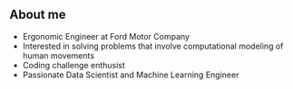 About me
---

- Ergonomic Engineer at Ford Motor Company
- Interested in solving problems that involve computational modeling of human movements
- Coding challenge enthusist
- Passionate Data Scientist and Machine Learning Engineer

